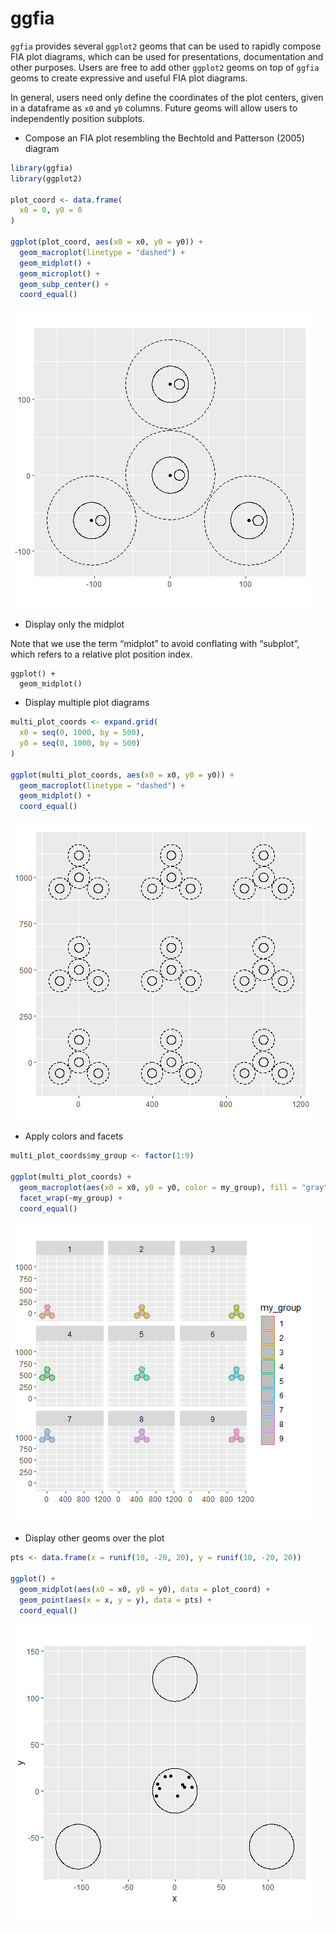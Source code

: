 
# ggfia

`ggfia` provides several `ggplot2` geoms that can be used to rapidly
compose FIA plot diagrams, which can be used for presentations,
documentation and other purposes. Users are free to add other `ggplot2`
geoms on top of `ggfia` geoms to create expressive and useful FIA plot
diagrams.

In general, users need only define the coordinates of the plot centers,
given in a dataframe as `x0` and `y0` columns. Future geoms will allow
users to independently position subplots.

- Compose an FIA plot resembling the Bechtold and Patterson (2005)
  diagram

``` r
library(ggfia)
library(ggplot2)

plot_coord <- data.frame(
  x0 = 0, y0 = 0
)

ggplot(plot_coord, aes(x0 = x0, y0 = y0)) +
  geom_macroplot(linetype = "dashed") +
  geom_midplot() +
  geom_microplot() +
  geom_subp_center() +
  coord_equal()
```

![](README_files/figure-gfm/unnamed-chunk-2-1.png)<!-- -->

- Display only the midplot

Note that we use the term “midplot” to avoid conflating with “subplot”,
which refers to a relative plot position index.

    ggplot() +
      geom_midplot()

- Display multiple plot diagrams

``` r
multi_plot_coords <- expand.grid(
  x0 = seq(0, 1000, by = 500),
  y0 = seq(0, 1000, by = 500)
)

ggplot(multi_plot_coords, aes(x0 = x0, y0 = y0)) +
  geom_macroplot(linetype = "dashed") +
  geom_midplot() +
  coord_equal()
```

![](README_files/figure-gfm/unnamed-chunk-3-1.png)<!-- -->

- Apply colors and facets

``` r
multi_plot_coords$my_group <- factor(1:9)

ggplot(multi_plot_coords) +
  geom_macroplot(aes(x0 = x0, y0 = y0, color = my_group), fill = "gray") +
  facet_wrap(~my_group) +
  coord_equal()
```

![](README_files/figure-gfm/unnamed-chunk-4-1.png)<!-- -->

- Display other geoms over the plot

``` r
pts <- data.frame(x = runif(10, -20, 20), y = runif(10, -20, 20))

ggplot() +
  geom_midplot(aes(x0 = x0, y0 = y0), data = plot_coord) +
  geom_point(aes(x = x, y = y), data = pts) +
  coord_equal()
```

![](README_files/figure-gfm/unnamed-chunk-5-1.png)<!-- -->

